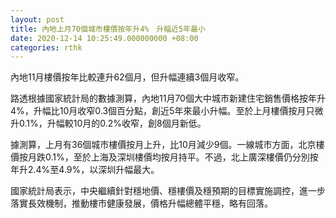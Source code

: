 ```yaml
---
layout: post
title: 內地上月70個城市樓價按年升4%　升幅近5年最小
date: 2020-12-14 10:25:49.000000000 +08:00
categories: rthk
---
```


內地11月樓價按年比較連升62個月，但升幅連續3個月收窄。

路透根據國家統計局的數據測算，內地11月70個大中城市新建住宅銷售價格按年升4%，升幅比10月收窄0.3個百分點，創近5年來最小升幅。至於上月樓價按月只微升0.1%，升幅較10月的0.2%收窄，創8個月新低。

據測算，上月有36個城市樓價按月上升，比10月減少9個。一線城市方面，北京樓價按月跌0.1%，至於上海及深圳樓價均按月持平。不過，北上廣深樓價仍分別按年升2.4%至4.9%，以深圳升幅最大。

國家統計局表示，中央繼續針對穩地價、穩樓價及穩預期的目標實施調控，進一步落實長效機制，推動樓市健康發展，價格升幅總體平穩，略有回落。
